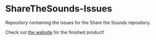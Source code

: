 # ShareTheSounds-Issues
Repository containing the issues for the Share the Sounds repository.

Check out [the website](https://sharethesounds.com) for the finished product!
